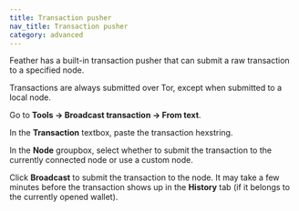 ```yaml
---
title: Transaction pusher
nav_title: Transaction pusher
category: advanced
---
```


Feather has a built-in transaction pusher that can submit a raw transaction to a specified node.

Transactions are always submitted over Tor, except when submitted to a local node.

Go to **Tools → Broadcast transaction → From text**.

In the **Transaction** textbox, paste the transaction hexstring.

In the **Node** groupbox, select whether to submit the transaction to the currently connected node or use a custom node.

Click **Broadcast** to submit the transaction to the node. It may take a few minutes before the transaction shows up in the **History** tab (if it belongs to the currently opened wallet).